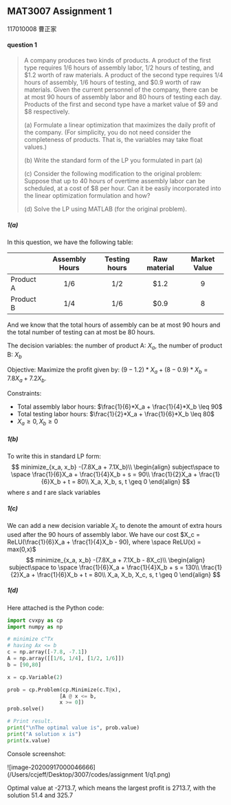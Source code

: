 ## MAT3007 Assignment 1

117010008 曹正家

#### question 1

> A company produces two kinds of products. A product of the first type requires 1/6 hours of assembly labor, 1/2 hours of testing, and \$1.2 worth of raw materials. A product of the second type requires 1/4 hours of assembly, 1/6 hours of testing, and \$0.9 worth of raw materials. Given the current personnel of the company, there can be at most 90 hours of assembly labor and 80 hours of testing each day. Products of the first and second type have a market value of \$9 and \$8 respectively.
>
> (a)  Formulate a linear optimization that maximizes the daily profit of the company. (For simplicity, you do not need consider the completeness of products. That is, the variables may take float values.)
>
> (b)  Write the standard form of the LP you formulated in part (a)
>
> (c)  Consider the following modification to the original problem: Suppose that up to 40 hours of overtime assembly labor can be scheduled, at a cost of $8 per hour. Can it be easily incorporated into the linear optimization formulation and how?
>
> (d)  Solve the LP using MATLAB (for the original problem).

##### 1(a)

In this question, we have the following table: 

|           | Assembly Hours | Testing hours | Raw material | Market Value |
| --------- | :------------: | :-----------: | :----------: | :----------: |
| Product A |      1/6       |      1/2      |    \$1.2     |      9       |
| Product B |      1/4       |      1/6      |    \$0.9     |      8       |

And we know that the total hours of assembly can be at most 90 hours and the total number of testing can at most be 80 hours.

The decision variables: the number of product A: $X_a$, the number of product B: $X_b$

Objective: Maximize the profit given by: $(9-1.2)*X_a + (8-0.9)* X_b = 7.8X_a + 7.2X_b$. 

 Constraints: 

- Total assembly labor hours: $\frac{1}{6}*X_a + \frac{1}{4}*X_b \leq 90$
- Total testing labor hours: $\frac{1}{2}*X_a + \frac{1}{6}*X_b \leq 80$
- $X_a \geq 0, X_b \geq 0$

##### 1(b)

To write this in standard LP form:
$$
minimize_{x_a, x_b} -(7.8X_a + 7.1X_b)\\
\begin{align}
subject\space to \space 
\frac{1}{6}X_a + \frac{1}{4}X_b + s = 90\\
\frac{1}{2}X_a + \frac{1}{6}X_b + t = 80\\
X_a, X_b, s, t \geq 0
\end{align}
$$
where $s$ and $t$ are slack variables

##### 1(c)

We can add a new decision variable $X_c$ to denote the amount of extra hours used after the 90 hours of assembly labor. We have our cost $X_c = ReLU(\frac{1}{6}X_a + \frac{1}{4}X_b - 90), where \space ReLU(x) = max(0,x)$
$$
minimize_{x_a, x_b} -(7.8X_a + 7.1X_b - 8X_c)\\
\begin{align}
subject\space to \space 
\frac{1}{6}X_a + \frac{1}{4}X_b + s = 130\\
\frac{1}{2}X_a + \frac{1}{6}X_b + t = 80\\
X_a, X_b, X_c, s, t \geq 0
\end{align}
$$

##### 1(d)

Here attached is the Python code:

```Python
import cvxpy as cp
import numpy as np

# minimize c^Tx
# having Ax <= b
c = np.array([-7.8, -7.1])
A = np.array([[1/6, 1/4], [1/2, 1/6]])
b = [90,80]

x = cp.Variable(2)

prob = cp.Problem(cp.Minimize(c.T@x),
                 [A @ x <= b, 
                 x >= 0])
prob.solve()

# Print result.
print("\nThe optimal value is", prob.value)
print("A solution x is")
print(x.value)
```

Console screenshot: 

![image-20200917000046666](/Users/ccjeff/Desktop/3007/codes/assignment 1/q1.png)

Optimal value at -2713.7, which means the largest profit is 2713.7, with the solution 51.4 and 325.7

